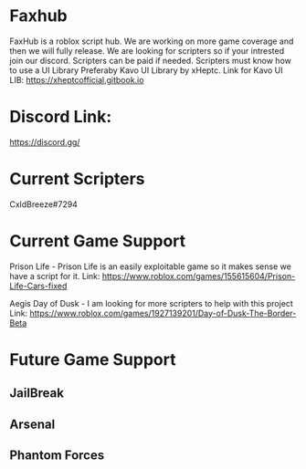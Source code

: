 # Faxhub


FaxHub is a roblox script hub. 
We are working on more game coverage and then we will fully release. 
We are looking for scripters so if your intrested join our discord.
Scripters can be paid if needed.
Scripters must know how to use a UI Library Preferaby Kavo UI Library by xHeptc.
Link for Kavo UI LIB: https://xheptcofficial.gitbook.io


# Discord Link: 
https://discord.gg/

# Current Scripters
CxldBreeze#7294


# Current Game Support
Prison Life - Prison Life is an easily exploitable game so it makes sense we have a script for it. 
Link: https://www.roblox.com/games/155615604/Prison-Life-Cars-fixed

Aegis Day of Dusk - I am looking for more scripters to help with this project
Link: https://www.roblox.com/games/1927139201/Day-of-Dusk-The-Border-Beta


# Future Game Support 
JailBreak
--------
Arsenal
-------
Phantom Forces
--------------

